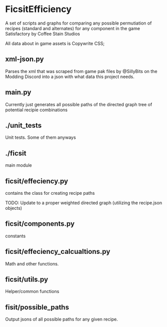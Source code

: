 # FicsitEfficiency

A set of scripts and graphs for comparing any possible permutiation of recipes (standard and alternates) for any component in the game Satisfactory by Coffee Stain Studios

All data about in game assets is Copywrite CSS;


## xml-json.py
Parses the xml that was scraped from game pak files by @SillyBits on the Modding Discord into a json with what data this project needs.

## main.py

Currently just generates all possible paths of the directed graph tree of potential recipie combinations

## ./unit_tests

Unit tests. Some of them anyways

## ./ficsit

main module

## ficsit/effeciency.py

contains the class for creating recipe paths

TODO: Update to a proper weighted directed graph (utilizing the recipe.json objects)

## ficsit/components.py

constants

## ficsit/effeciency_calcualtions.py

Math and other functions.

## ficsit/utils.py

Helper/common functions

## fisit/possible_paths

Output jsons of all possible paths for any given recipe.
